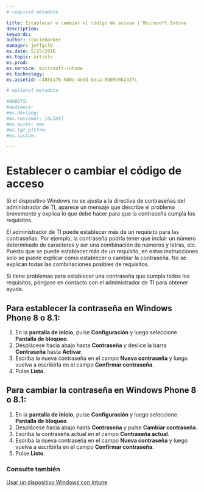 ```yaml
---
# required metadata

title: Establecer o cambiar el código de acceso | Microsoft Intune
description:
keywords:
author: staciebarker
manager: jeffgilb
ms.date: 5/25/2016
ms.topic: article
ms.prod:
ms.service: microsoft-intune
ms.technology:
ms.assetid: c4801a78-580e-4e3d-beca-0b09b9b2437c

# optional metadata

#ROBOTS:
#audience:
#ms.devlang:
#ms.reviewer: [ALIAS]
#ms.suite: ems
#ms.tgt_pltfrm:
#ms.custom:

---
```


# Establecer o cambiar el código de acceso

Si el dispositivo Windows no se ajusta a la directiva de contraseñas del administrador de TI, aparece un mensaje que describe el problema brevemente y explica lo que debe hacer para que la contraseña cumpla los requisitos.

El administrador de TI puede establecer más de un requisito para las contraseñas. Por ejemplo, la contraseña podría tener que incluir un número determinado de caracteres y ser una combinación de números y letras, etc. Puesto que se puede establecer más de un requisito, en estas instrucciones solo se puede explicar cómo establecer o cambiar la contraseña. No se explican todas las combinaciones posibles de requisitos. 

Si tiene problemas para establecer una contraseña que cumpla todos los requisitos, póngase en contacto con el administrador de TI para obtener ayuda.

## Para establecer la contraseña en Windows Phone 8 o 8.1:

1. En la **pantalla de inicio**, pulse **Configuración** y luego seleccione **Pantalla de bloqueo**.
2. Desplácese hacia abajo hasta **Contraseña** y deslice la barra **Contraseña** hasta **Activar**.
3. Escriba la nueva contraseña en el campo **Nueva contraseña** y luego vuelva a escribirla en el campo **Confirmar contraseña**. 
4. Pulse **Listo**.

## Para cambiar la contraseña en Windows Phone 8 o 8.1:

1. En la **pantalla de inicio**, pulse **Configuración** y luego seleccione **Pantalla de bloqueo**.
2. Desplácese hacia abajo hasta **Contraseña** y pulse **Cambiar contraseña**.
3. Escriba la contraseña actual en el campo **Contraseña actual**.
4. Escriba la nueva contraseña en el campo **Nueva contraseña** y luego vuelva a escribirla en el campo **Confirmar contraseña**.
4. Pulse **Listo**.

### Consulte también
[Usar un dispositivo Windows con Intune](using-your-windows-device-with-intune.md)

<!--HONumber=May16_HO4-->


